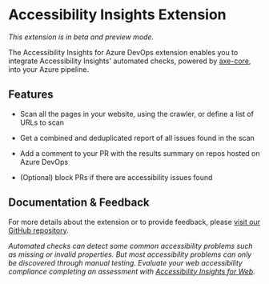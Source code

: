 <!--
Copyright (c) Microsoft Corporation. All rights reserved.
Licensed under the MIT License.
-->

# Accessibility Insights Extension

_This extension is in beta and preview mode._

The Accessibility Insights for Azure DevOps extension enables you to integrate Accessibility Insights' automated checks, powered by [axe-core](https://github.com/dequelabs/axe-core), into your Azure pipeline.

## Features

-   Scan all the pages in your website, using the crawler, or define a list of URLs to scan

-   Get a combined and deduplicated report of all issues found in the scan

-   Add a comment to your PR with the results summary on repos hosted on Azure DevOps

-   (Optional) block PRs if there are accessibility issues found

## Documentation & Feedback

For more details about the extension or to provide feedback, please [visit our GitHub repository](https://github.com/microsoft/accessibility-insights-action).

_Automated checks can detect some common accessibility problems such as missing or invalid properties. But most accessibility problems can only be discovered through manual testing. Evaluate your web accessibility compliance completing an assessment with [Accessibility Insights for Web](https://accessibilityinsights.io/docs/en/web/overview/)._
